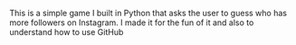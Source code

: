 This is a simple game I built in Python that asks the user to guess who has more followers on Instagram. I made it for the fun of it and also to understand how to use GitHub
